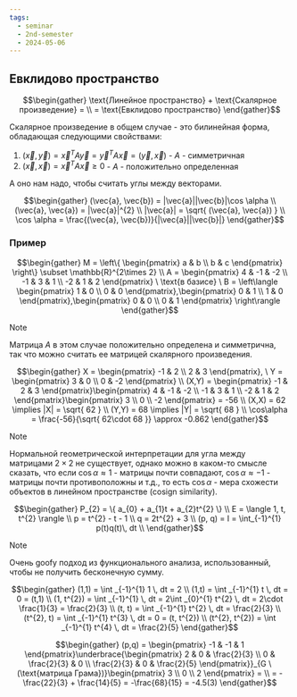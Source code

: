 ```yaml
---
tags:
  - seminar
  - 2nd-semester
  - 2024-05-06
---
```

## Евклидово пространство

$$\begin{gather}
\text{Линейное пространство} + \text{Скалярное произведение} = \\
= \text{Евклидово пространство}
\end{gather}$$

Скалярное произведение в общем случае - это билинейная форма, обладающая следующими свойствами:
1. $(\vec{x}, \vec{y}) = \vec{x}^{T} A \vec{y} = \vec{y}^{T} A \vec{x} = (\vec{y}, \vec{x})$ - $A$ - симметричная
2. $(\vec{x}, \vec{x}) = \vec{x}^{T} A \vec{x} \geq 0$ - $A$ - положительно определенная

А оно нам надо, чтобы считать углы между векторами.

$$\begin{gather}
(\vec{a}, \vec{b}) = |\vec{a}||\vec{b}|\cos \alpha \\ (\vec{a}, \vec{a}) = |\vec{a}|^{2} \\
|\vec{a}| = \sqrt{ (\vec{a}, \vec{a}) } \\
\cos \alpha = \frac{(\vec{a}, \vec{b})}{|\vec{a}||\vec{b}|}
\end{gather}$$

### Пример

$$\begin{gather}
M = \left\{ \begin{pmatrix}
a & b \\
b & c
\end{pmatrix} \right\} \subset \mathbb{R}^{2\times 2} \\
A = \begin{pmatrix}
4 & -1 & -2 \\
-1 & 3 & 1 \\
-2 & 1 & 2
\end{pmatrix} \ \text{в базисе} \ B = \left\langle \begin{pmatrix}
1 & 0 \\
0 & 0
\end{pmatrix},\begin{pmatrix}
0 & 1 \\
1 & 0
\end{pmatrix},\begin{pmatrix}
0 & 0 \\
0 & 1
\end{pmatrix} \right\rangle
\end{gather}$$

> [!note] 
> Матрица $A$ в этом случае положительно определена и симметрична, так что можно считать ее матрицей скалярного произведения.

$$\begin{gather}
X = \begin{pmatrix}
-1 & 2 \\
2 & 3
\end{pmatrix}, \ Y = \begin{pmatrix}
3 & 0 \\
0 & -2
\end{pmatrix} \\
(X,Y) = \begin{pmatrix}
-1 & 2 & 3
\end{pmatrix}\begin{pmatrix}
4 & -1 & -2 \\
-1 & 3 & 1 \\
-2 & 1 & 2
\end{pmatrix}\begin{pmatrix}
3 \\
0 \\
-2
\end{pmatrix} = -56 \\
(X,X) = 62 \implies |X| = \sqrt{ 62 } \\
(Y,Y) = 68 \implies |Y| = \sqrt{ 68 } \\
\cos\alpha = \frac{-56}{\sqrt{ 62\cdot 68 }} \approx -0.862
\end{gather}$$

> [!note] 
> Нормальной геометрической интерпретации для угла между матрицами $2\times 2$ не существует, однако можно в каком-то смысле сказать, что если $\cos \alpha \approx 1$ - матрицы почти совпадают, $\cos \alpha \approx -1$ - матрицы почти противоположны и т.д., то есть $\cos \alpha$ - мера схожести объектов в линейном пространстве (cosign similarity).

$$\begin{gather}
P_{2} = \{ a_{0} + a_{1}t + a_{2}t^{2} \} \\
E = \langle 1, t, t^{2} \rangle \\
p = t^{2} - t - 1 \\
q = 2t^{2} + 3 \\
(p, q) = I = \int_{-1}^{1} p(t)q(t)\, dt \\
\end{gather}$$

> [!note]
> Очень goofy подход из функционального анализа, использованный, чтобы не получить бесконечную сумму.

$$\begin{gather}
(1,1) = \int _{-1}^{1} 1 \, dt = 2 \\
(1,t) = \int _{-1}^{1} t \, dt = 0 = (t,1) \\
(1, t^{2}) = \int _{-1}^{1}  \, dt = 2\int _{0}^{1} t^{2} \, dt = 2\cdot \frac{1}{3} = \frac{2}{3} \\
(t, t) = \int _{-1}^{1} t^{2} \, dt = \frac{2}{3} \\
(t^{2}, t) = \int _{-1}^{1} t^{3} \, dt = 0 = (t, t^{2}) \\
(t^{2}, t^{2}) = \int _{-1}^{1} t^{4} \, dt = \frac{2}{5}
\end{gather}$$

$$\begin{gather}
(p,q) = \begin{pmatrix}
-1 & -1 & 1
\end{pmatrix}\underbrace{\begin{pmatrix}
2 & 0 & \frac{2}{3} \\
0 & \frac{2}{3} & 0 \\
\frac{2}{3} & 0 & \frac{2}{5}
\end{pmatrix}}_{G \ (\text{матрица Грама})}\begin{pmatrix}
3 \\
0 \\
2
\end{pmatrix} = \\
= -\frac{22}{3} + \frac{14}{5} = -\frac{68}{15} = -4.5(3)
\end{gather}$$

